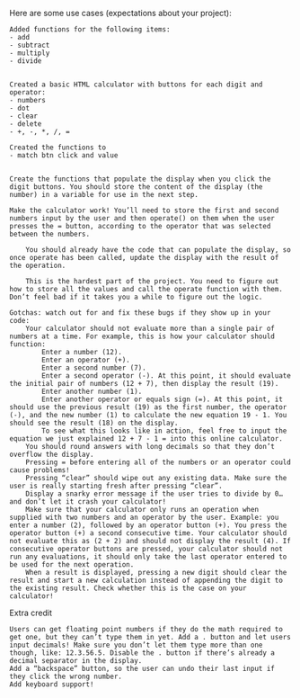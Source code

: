 Here are some use cases (expectations about your project):

    Added functions for the following items:
    - add
    - subtract
    - multiply
    - divide


    Created a basic HTML calculator with buttons for each digit and operator:
    - numbers
    - dot
    - clear
    - delete
    - +, -, *, /, =

    Created the functions to
    - match btn click and value
       

    Create the functions that populate the display when you click the digit buttons. You should store the content of the display (the number) in a variable for use in the next step.

    Make the calculator work! You’ll need to store the first and second numbers input by the user and then operate() on them when the user presses the = button, according to the operator that was selected between the numbers.

        You should already have the code that can populate the display, so once operate has been called, update the display with the result of the operation.

        This is the hardest part of the project. You need to figure out how to store all the values and call the operate function with them. Don’t feel bad if it takes you a while to figure out the logic.

    Gotchas: watch out for and fix these bugs if they show up in your code:
        Your calculator should not evaluate more than a single pair of numbers at a time. For example, this is how your calculator should function:
            Enter a number (12).
            Enter an operator (+).
            Enter a second number (7).
            Enter a second operator (-). At this point, it should evaluate the initial pair of numbers (12 + 7), then display the result (19).
            Enter another number (1).
            Enter another operator or equals sign (=). At this point, it should use the previous result (19) as the first number, the operator (-), and the new number (1) to calculate the new equation 19 - 1. You should see the result (18) on the display.
            To see what this looks like in action, feel free to input the equation we just explained 12 + 7 - 1 = into this online calculator.
        You should round answers with long decimals so that they don’t overflow the display.
        Pressing = before entering all of the numbers or an operator could cause problems!
        Pressing “clear” should wipe out any existing data. Make sure the user is really starting fresh after pressing “clear”.
        Display a snarky error message if the user tries to divide by 0… and don’t let it crash your calculator!
        Make sure that your calculator only runs an operation when supplied with two numbers and an operator by the user. Example: you enter a number (2), followed by an operator button (+). You press the operator button (+) a second consecutive time. Your calculator should not evaluate this as (2 + 2) and should not display the result (4). If consecutive operator buttons are pressed, your calculator should not run any evaluations, it should only take the last operator entered to be used for the next operation.
        When a result is displayed, pressing a new digit should clear the result and start a new calculation instead of appending the digit to the existing result. Check whether this is the case on your calculator!

Extra credit

    Users can get floating point numbers if they do the math required to get one, but they can’t type them in yet. Add a . button and let users input decimals! Make sure you don’t let them type more than one though, like: 12.3.56.5. Disable the . button if there’s already a decimal separator in the display.
    Add a “backspace” button, so the user can undo their last input if they click the wrong number.
    Add keyboard support!
